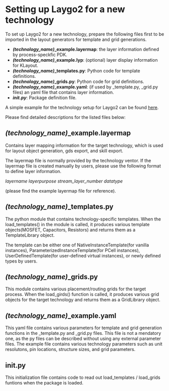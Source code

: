 # Setting up Laygo2 for a new technology

To set up Laygo2 for a new technology, prepare the following files first to be imported in the layout generators for template and grid generations.

* ***(technology_name)*_example.layermap**: the layer information defined by process-speckfic PDK.
* ***(technology_name)*_example.lyp**: (optional) layer display information for KLayout.
* ***(technology_name)*_templates.py**: Python code for template definitions.
* ***(technology_name)*_grids.py**: Python code for grid definitions.
* ***(technology_name)*_example.yaml**: (if used by _template.py, _grid.py files) an yaml file that contains layer information.
* ***__init__.py***: Package definition file.

A simple example for the technology setup for Laygo2 can be found [here](../../examples/technology_example).

Please find detailed descriptions for the listed files below:


## *(technology_name)*_example.layermap

Contains layer mapping information for the target technology, which is used for layout object generation, gds export, and skill export.

The layermap file is normally provided by the technology ventor.
If the layermap file is created manually by users, please use the following format to define layer information.

*layername layerpurpose stream_layer_number datatype*

(please find the example layermap file for reference).


## *(technology_name)*_templates.py

The python module that contains technology-specific templates. When the load_templates() in the module is called,
it produces various template objects(MOSFET, Capacitors, Resistors) and returns them as a TemplateLibrary object.

The template can be either one of NativeInstanceTemplate(for vanilla instances), ParameterizedInstanceTemplate(for PCell instances), 
UserDefinedTemplate(for user-defined virtual instances), or newly defined types by users.


## *(technology_name)*_grids.py

This module contains various placement/routing grids for the target process. When the load_girds() function is called,
it produces various grid objects for the target technology and returns them as a GridLibrary object.


## *(technology_name)*_example.yaml

This yaml file contains various parameters for template and grid generation functions in the _template.py and _grid.py files.
This file is not a mendatory one, as the py files can be described without using any external parameter files. 
The example file contains various technology parameters such as unit resolutons, pin locations, structure sizes, and grid parameters.

## __init__.py

This initialization file contains code to read out load_templates / load_grids funtions when the package is loaded.
